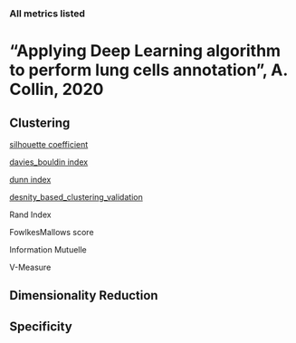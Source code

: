 ### All metrics listed ###

# “Applying Deep Learning algorithm to perform lung cells annotation”, A. Collin, 2020

## Clustering 

[silhouette coefficient](silhouette.md)

[davies_bouldin index](dbi.md)

[dunn index](dunn.md) 

[desnity_based_clustering_validation](dbcv.md)

Rand Index 

FowlkesMallows score 

Information Mutuelle 

V-Measure 


## Dimensionality Reduction

## Specificity 

